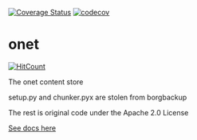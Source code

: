 [![Coverage Status](https://coveralls.io/repos/github/onet-team/onet/badge.png?branch=main)](https://coveralls.io/github/onet-team/onet?branch=main)
[![codecov](https://codecov.io/gh/onet-team/onet/branch/main/graph/badge.svg?token=JY0RZQLQPJ)](https://codecov.io/gh/onet-team/onet)

# onet

[![HitCount](http://hits.dwyl.com/onet-team/onet.svg)](http://hits.dwyl.com/onet-team/onet)

The onet content store

setup.py and chunker.pyx are stolen from borgbackup

The rest is original code under the Apache 2.0 License

[See docs here](https://onet-team.github.io/onet/)

